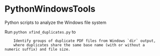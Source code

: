 # PythonWindowsTools
Python scripts to analyze the Windows file system

Run ```python xfind_duplicates.py``` to
```
    Identify groups of duplicate PDF files from Windows `dir` output,
    where duplicates share the same base name (with or without a numeric suffix) and file size.
```
